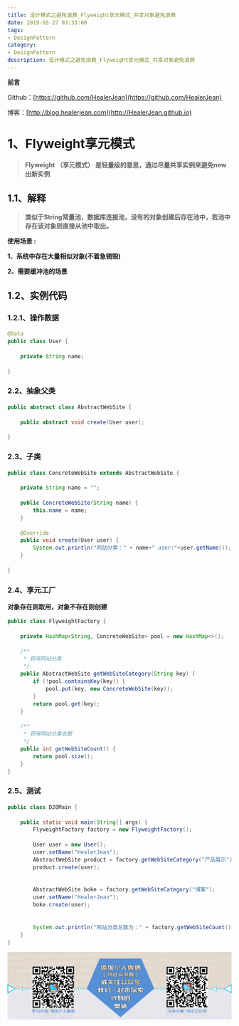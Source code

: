 ```yaml
---
title: 设计模式之避免浪费_Flyweight享元模式_共享对象避免浪费
date: 2019-05-27 03:33:00
tags: 
- DesignPattern
category: 
- DesignPattern
description: 设计模式之避免浪费_Flyweight享元模式_共享对象避免浪费
---
```


**前言**     

 Github：[https://github.com/HealerJean](https://github.com/HealerJean)         

 博客：[http://blog.healerjean.com](http://HealerJean.github.io)           





# 1、Flyweight享元模式

> **Flyweight （享元模式） 是轻量级的意思，通过尽量共享实例来避免new出新实例**       



## 1.1、解释 

> **类似于String常量池，数据库连接池，没有的对象创建后存在池中，若池中存在该对象则直接从池中取出。**   



**使用场景 :**   

**1、系统中存在大量相似对象(不着急销毁)**      

**2、需要缓冲池的场景**  



## 1.2、实例代码



### 1.2.1、操作数据

```java
@Data
public class User {

    private String name;

}

```



### 2.2、抽象父类

```java
public abstract class AbstractWebSite {

    public abstract void create(User user);

}

```



### 2.3、子类

```java
public class ConcreteWebSite extends AbstractWebSite {

    private String name = "";

    public ConcreteWebSite(String name) {
        this.name = name;
    }

    @Override
    public void create(User user) {
        System.out.println("网站分类：" + name+" user:"+user.getName());
    }

}

```



### 2.4、享元工厂

 **对象存在则取用，对象不存在则创建**

```java
public class FlyweightFactory {

    private HashMap<String, ConcreteWebSite> pool = new HashMap<>();

    /**
     * 获得网站分类
     */
    public AbstractWebSite getWebSiteCategory(String key) {
        if (!pool.containsKey(key)) {
            pool.put(key, new ConcreteWebSite(key));
        }
        return pool.get(key);
    }

    /**
     * 获得网站分类总数
     */
    public int getWebSiteCount() {
        return pool.size();
    }
}

```



### 2.5、测试



```java
public class D20Main {

    public static void main(String[] args) {
        FlyweightFactory factory = new FlyweightFactory();

        User user = new User();
        user.setName("HealerJean");
        AbstractWebSite product = factory.getWebSiteCategory("产品展示");
        product.create(user);


        AbstractWebSite boke = factory.getWebSiteCategory("博客");
        user.setName("HealerJean");
        boke.create(user);


        System.out.println("网站分类总数为：" + factory.getWebSiteCount());
    }
}

```









![](https://raw.githubusercontent.com/HealerJean/HealerJean.github.io/master/assets/img/artical_bottom.jpg)





<!-- Gitalk 评论 start  -->

<link rel="stylesheet" href="https://unpkg.com/gitalk/dist/gitalk.css">
<script src="https://unpkg.com/gitalk@latest/dist/gitalk.min.js"></script> 
<div id="gitalk-container"></div>    
 <script type="text/javascript">
    var gitalk = new Gitalk({
		clientID: `1d164cd85549874d0e3a`,
		clientSecret: `527c3d223d1e6608953e835b547061037d140355`,
		repo: `HealerJean.github.io`,
		owner: 'HealerJean',
		admin: ['HealerJean'],
		id: 'i3deHPDqchCQB65x',
    });
    gitalk.render('gitalk-container');
</script> 

<!-- Gitalk end -->

